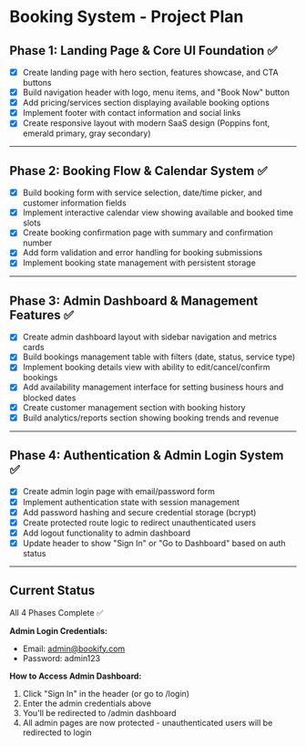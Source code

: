 # Booking System - Project Plan

## Phase 1: Landing Page & Core UI Foundation ✅
- [x] Create landing page with hero section, features showcase, and CTA buttons
- [x] Build navigation header with logo, menu items, and "Book Now" button
- [x] Add pricing/services section displaying available booking options
- [x] Implement footer with contact information and social links
- [x] Create responsive layout with modern SaaS design (Poppins font, emerald primary, gray secondary)

---

## Phase 2: Booking Flow & Calendar System ✅
- [x] Build booking form with service selection, date/time picker, and customer information fields
- [x] Implement interactive calendar view showing available and booked time slots
- [x] Create booking confirmation page with summary and confirmation number
- [x] Add form validation and error handling for booking submissions
- [x] Implement booking state management with persistent storage

---

## Phase 3: Admin Dashboard & Management Features ✅
- [x] Create admin dashboard layout with sidebar navigation and metrics cards
- [x] Build bookings management table with filters (date, status, service type)
- [x] Implement booking details view with ability to edit/cancel/confirm bookings
- [x] Add availability management interface for setting business hours and blocked dates
- [x] Create customer management section with booking history
- [x] Build analytics/reports section showing booking trends and revenue

---

## Phase 4: Authentication & Admin Login System ✅
- [x] Create admin login page with email/password form
- [x] Implement authentication state with session management
- [x] Add password hashing and secure credential storage (bcrypt)
- [x] Create protected route logic to redirect unauthenticated users
- [x] Add logout functionality to admin dashboard
- [x] Update header to show "Sign In" or "Go to Dashboard" based on auth status

---

## Current Status
All 4 Phases Complete ✅

**Admin Login Credentials:**
- Email: admin@bookify.com
- Password: admin123

**How to Access Admin Dashboard:**
1. Click "Sign In" in the header (or go to /login)
2. Enter the admin credentials above
3. You'll be redirected to /admin dashboard
4. All admin pages are now protected - unauthenticated users will be redirected to login